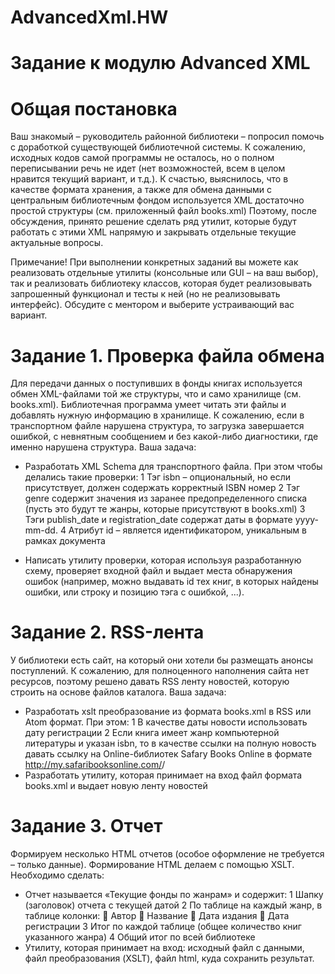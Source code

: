 # AdvancedXml.HW

# Задание к модулю Advanced XML
# Общая постановка
Ваш знакомый – руководитель районной библиотеки – попросил помочь с доработкой существующей библиотечной системы. К сожалению, исходных кодов самой программы не осталось, но о полном переписывании речь не идет (нет возможностей, всем в целом нравится текущий вариант, и т.д.). К счастью, выяснилось, что в качестве формата хранения, а также для обмена данными с центральным библиотечным фондом используется XML достаточно простой структуры (см. приложенный файл books.xml)
Поэтому, после обсуждения, принято решение сделать ряд утилит, которые будут работать с этими XML напрямую и закрывать отдельные текущие актуальные вопросы. 

Примечание! При выполнении конкретных заданий вы можете как реализовать отдельные утилиты (консольные или GUI – на ваш выбор), так и реализовать библиотеку классов, которая будет реализовывать запрошенный функционал и тесты к ней (но не реализовывать интерфейс). Обсудите с ментором и выберите устраивающий вас вариант.

# Задание 1. Проверка файла обмена
Для передачи данных о поступивших в фонды книгах используется обмен XML-файлами той же структуры, что и само хранилище (см. books.xml). Библиотечная программа умеет читать эти файлы и добавлять нужную информацию в хранилище. К сожалению, если в транспортном файле нарушена структура, то загрузка завершается ошибкой, с невнятным сообщением и без какой-либо диагностики, где именно нарушена структура. 
Ваша задача:

-	Разработать XML Schema для транспортного файла. При этом чтобы делались такие проверки:
    1	Тэг isbn – опциональный, но если присутствует, должен содержать корректный ISBN номер
    2	Тэг genre содержит значения из заранее предопределенного списка (пусть это будут те жанры, которые присутствуют в books.xml)
    3	Тэги publish_date и registration_date содержат даты в формате yyyy-mm-dd.
    4	Атрибут id – является идентификатором, уникальным в рамках документа

-	Написать утилиту проверки, которая используя разработанную схему, проверяет входной файл и выдает места обнаружения ошибок (например, можно выдавать id тех книг, в которых найдены ошибки, или строку и позицию тэга с ошибкой, ...).

# Задание 2. RSS-лента
У библиотеки есть сайт, на который они хотели бы размещать анонсы поступлений. К сожалению, для полноценного наполнения сайта нет ресурсов, поэтому решено давать RSS ленту новостей, которую строить на основе файлов каталога. 
Ваша задача:
-	Разработать xslt преобразование из формата books.xml в RSS или Atom формат. При этом:
1	В качестве даты новости использовать дату регистрации
2	Если книга имеет жанр компьютерной литературы и указан isbn, то в качестве ссылки на полную новость давать ссылку на Online-библиотек Safary Books Online в формате http://my.safaribooksonline.com/<isbn>/ 
-	Разработать утилиту, которая принимает на вход файл формата books.xml и выдает новую ленту новостей

# Задание 3. Отчет
Формируем несколько HTML отчетов (особое оформление не требуется – только данные). Формирование HTML делаем с помощью XSLT.
Необходимо сделать:
-	Отчет называется «Текущие фонды по жанрам» и содержит:
    1	Шапку (заголовок) отчета с текущей датой
    2	По таблице на каждый жанр, в таблице колонки:
        	Автор
        	Название
        	Дата издания
        	Дата регистрации
    3	Итог по каждой таблице (общее количество книг указанного жанра)
    4	Общий итог по всей библиотеке
-	Утилиту, которая принимает на вход: исходный файл с данными, файл преобразования (XSLT), файл html, куда сохранить результат.



